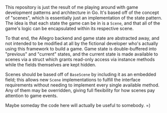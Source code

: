 This repository is just the result of me playing around with game development patterns and architecture in Go. It's based off of the concept of "scenes", which is essentially just an implementation of the state pattern. The idea is that each state the game can be in is a `Scene`, and that all of the game's logic can be encapsulated within its respective scene.

To that end, the Allegro backend and game state are abstracted away, and not intended to be modified at all by the fictional developer who's actually using this framework to build a game. Game state is double-buffered into "previous" and "current" states, and the current state is made available to scenes via a struct which grants read-only access via instance methods while the fields themselves are kept hidden.

Scenes should be based off of `BaseScene` by including it as an embedded field; this allows new `Scene` implementations to fulfill the interface requirements without needing to implement every single available method. Any of them may be overridden, giving full flexibility for how scenes pay attention to game events.

Maybe someday the code here will actually be useful to somebody. =)
